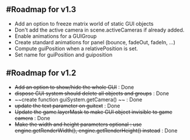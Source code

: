 #Roadmap for v1.3
----------------------

* Add an option to freeze matrix world of static GUI objects
* Don't add the active camera in scene.activeCameras if already added.
* Enable animations for a GUIGroup
* Create standard animations for panel (bounce, fadeOut, fadeIn, ...)
* Compute guiPosition when a relativePosition is set.
* Set name for guiPosition and guiposition

#Roadmap for v1.2
----------------------
* ~~Add an option to show/hide the whole GUI~~ : Done
* ~~dispose GUI system should delete all objects and groups~~ : Done
* ~~create function guiSystem.getCamera() ~~ : Done
* ~~update the text parameter on guitext~~ : Done
* ~~Update the game.layerMask to make GUI object invisible to game camera~~ : Done
* ~~Make the width and height parameters optional : use engine.getRenderWidth(), engine.getRenderHeight() instead~~ : Done